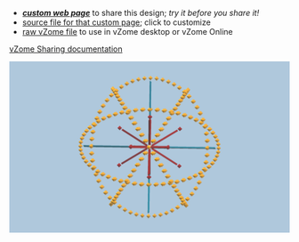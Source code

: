 
 - [***custom web page***][post] to share this design; *try it before you share it!*
 - [source file for that custom page][source]; click to customize
 - [raw vZome file][raw] to use in vZome desktop or vZome Online

[vZome Sharing documentation](https://vzome.github.io/vzome/sharing.html#how-it-works)

![Image](<30-gon-field-6-axis.png>)


[post]: <https://John-Kostick.github.io/vzome-sharing/2022/02/03/30-gon-field-6-axis-17-56-05.html>
[source]: <https://github.com/John-Kostick/vzome-sharing/edit/main/_posts/2022-02-03-30-gon-field-6-axis-17-56-05.md>
[raw]: <https://raw.githubusercontent.com/John-Kostick/vzome-sharing/main/2022/02/03/17-56-05-30-gon-field-6-axis/30-gon-field-6-axis.vZome>